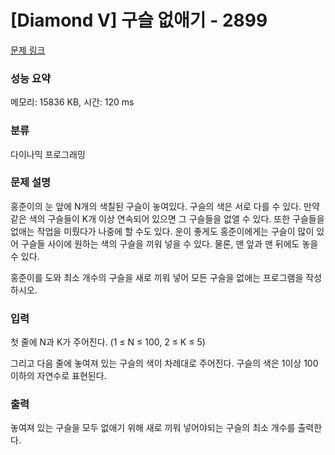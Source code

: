 # [Diamond V] 구슬 없애기 - 2899 

[문제 링크](https://www.acmicpc.net/problem/2899) 

### 성능 요약

메모리: 15836 KB, 시간: 120 ms

### 분류

다이나믹 프로그래밍

### 문제 설명

<p>홍준이의 눈 앞에 N개의 색칠된 구슬이 놓여있다. 구슬의 색은 서로 다를 수 있다. 만약 같은 색의 구슬들이 K개 이상 연속되어 있으면 그 구슬들을 없앨 수 있다. 또한 구슬들을 없애는 작업을 미뤘다가 나중에 할 수도 있다. 운이 좋게도 홍준이에게는 구슬이 많이 있어 구슬들 사이에 원하는 색의 구슬을 끼워 넣을 수 있다. 물론, 맨 앞과 맨 뒤에도 놓을 수 있다.</p>

<p>홍준이를 도와 최소 개수의 구슬을 새로 끼워 넣어 모든 구슬을 없애는 프로그램을 작성하시오.</p>

### 입력 

 <p>첫 줄에 N과 K가 주어진다. (1 ≤ N ≤ 100, 2 ≤ K ≤ 5)</p>

<p>그리고 다음 줄에 놓여져 있는 구슬의 색이 차례대로 주어진다. 구슬의 색은 1이상 100이하의 자연수로 표현된다.</p>

### 출력 

 <p>놓여져 있는 구슬을 모두 없애기 위해 새로 끼워 넣어야되는 구슬의 최소 개수를 출력한다.</p>

